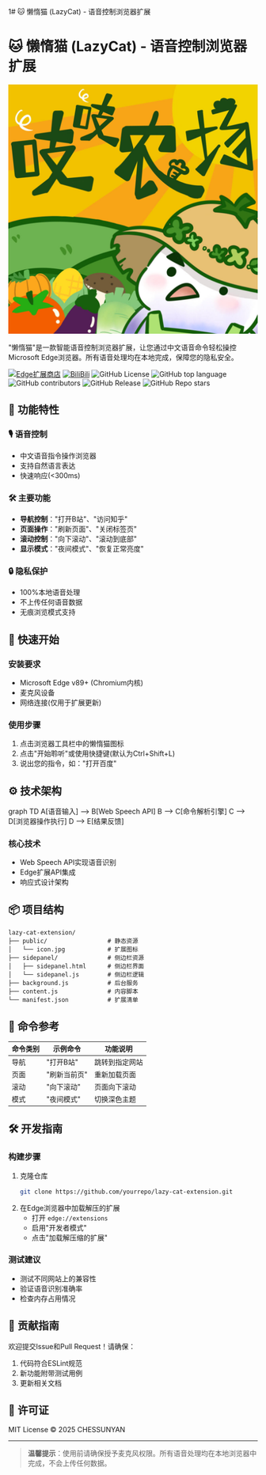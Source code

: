 1# 🐱 懒惰猫 (LazyCat) - 语音控制浏览器扩展


# 🐱 懒惰猫 (LazyCat) - 语音控制浏览器扩展

![扩展图标](public/icon.jpg)

"懒惰猫"是一款智能语音控制浏览器扩展，让您通过中文语音命令轻松操控Microsoft Edge浏览器。所有语音处理均在本地完成，保障您的隐私安全。

[![Edge扩展商店](https://img.shields.io/badge/Edge-Microsoft--addons-blue)](https://microsoftedge.microsoft.com/addons)
[![BiliBili](https://img.shields.io/badge/BiliBili-爱吃番茄炒蛋的莫佬-pink)](https://space.bilibili.com/41338524?spm_id_from=333.1007.0.0)
![GitHub License](https://img.shields.io/github/license/laomoz404/lazycat)
![GitHub top language](https://img.shields.io/github/languages/top/laomoz404/lazycat)
![GitHub contributors](https://img.shields.io/github/contributors/laomoz404/lazycat)
![GitHub Release](https://img.shields.io/github/v/release/laomoz404/lazycat)
![GitHub Repo stars](https://img.shields.io/github/stars/laomoz404/lazycat)


## 🌟 功能特性

### 🎙️ 语音控制
- 中文语音指令操作浏览器
- 支持自然语言表达
- 快速响应(<300ms)

### 🛠️ 主要功能
- **导航控制**："打开B站"、"访问知乎"
- **页面操作**："刷新页面"、"关闭标签页"
- **滚动控制**："向下滚动"、"滚动到底部"
- **显示模式**："夜间模式"、"恢复正常亮度"

### 🔒 隐私保护
- 100%本地语音处理
- 不上传任何语音数据
- 无痕浏览模式支持

## 🚀 快速开始

### 安装要求
- Microsoft Edge v89+ (Chromium内核)
- 麦克风设备
- 网络连接(仅用于扩展更新)

### 使用步骤
1. 点击浏览器工具栏中的懒惰猫图标
2. 点击"开始聆听"或使用快捷键(默认为Ctrl+Shift+L)
3. 说出您的指令，如："打开百度"

## ⚙️ 技术架构

graph TD
    A[语音输入] --> B[Web Speech API]
    B --> C[命令解析引擎]
    C --> D[浏览器操作执行]
    D --> E[结果反馈]

### 核心技术
- Web Speech API实现语音识别
- Edge扩展API集成
- 响应式设计架构

## 📦 项目结构

```
lazy-cat-extension/
├── public/                 # 静态资源
│   └── icon.jpg            # 扩展图标
├── sidepanel/              # 侧边栏资源
│   ├── sidepanel.html      # 侧边栏界面
│   └── sidepanel.js        # 侧边栏逻辑
├── background.js           # 后台服务
├── content.js              # 内容脚本
└── manifest.json           # 扩展清单
```

## 📜 命令参考

| 命令类别 | 示例命令 | 功能说明 |
|---------|----------|----------|
| 导航 | "打开B站" | 跳转到指定网站 |
| 页面 | "刷新当前页" | 重新加载页面 |
| 滚动 | "向下滚动" | 页面向下滚动 |
| 模式 | "夜间模式" | 切换深色主题 |

## 🛠️ 开发指南

### 构建步骤
1. 克隆仓库
   ```bash
   git clone https://github.com/yourrepo/lazy-cat-extension.git
   ```
2. 在Edge浏览器中加载解压的扩展
   - 打开 `edge://extensions`
   - 启用"开发者模式"
   - 点击"加载解压缩的扩展"

### 测试建议
- 测试不同网站上的兼容性
- 验证语音识别准确率
- 检查内存占用情况

## 🤝 贡献指南

欢迎提交Issue和Pull Request！请确保：
1. 代码符合ESLint规范
2. 新功能附带测试用例
3. 更新相关文档

## 📄 许可证

MIT License © 2025 CHESSUNYAN

---

> **温馨提示**：使用前请确保授予麦克风权限。所有语音处理均在本地浏览器中完成，不会上传任何数据。
```
